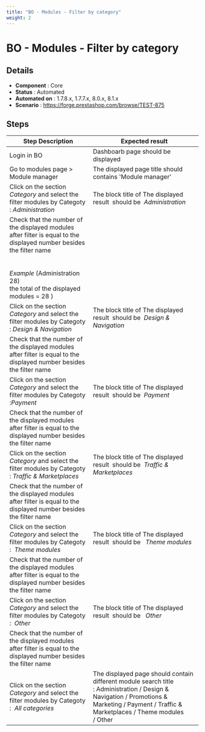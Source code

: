 ```yaml
---
title: "BO - Modules - Filter by category"
weight: 2
---
```


# BO - Modules - Filter by category
## Details
* **Component** : Core
* **Status** : Automated
* **Automated on** : 1.7.8.x, 1.7.7.x, 8.0.x, 8.1.x
* **Scenario** : https://forge.prestashop.com/browse/TEST-875

## Steps
| Step Description | Expected result |
| ----- | ----- |
| Login in BO | Dashboarb page should be displayed |
| Go to modules page > Module manager | The displayed page title should contains 'Module manager' |
| Click on the section *Category* and select the filter modules by Categoty : *Administration* | The block title of The displayed result  should be  *Administration* |
| Check that the number of the displayed modules after filter is equal to the displayed number besides the filter name<br><br> <br>*Example* (Administration 28) <br>the total of the displayed modules = 28 ) |  |
| Click on the section *Category* and select the filter modules by Categoty : *Design & Navigation* | The block title of The displayed result  should be  *Design & Navigation* |
| Check that the number of the displayed modules after filter is equal to the displayed number besides the filter name |  |
| Click on the section *Category* and select the filter modules by Categoty :*Payment* | The block title of The displayed result  should be  *Payment* |
| Check that the number of the displayed modules after filter is equal to the displayed number besides the filter name |  |
| Click on the section *Category* and select the filter modules by Categoty : *Traffic & Marketplaces* | The block title of The displayed result  should be  *Traffic & Marketplaces* |
| Check that the number of the displayed modules after filter is equal to the displayed number besides the filter name |  |
| Click on the section *Category* and select the filter modules by Categoty :  *Theme modules* | The block title of The displayed result  should be   *Theme modules* |
| Check that the number of the displayed modules after filter is equal to the displayed number besides the filter name |  |
| Click on the section *Category* and select the filter modules by Categoty :  *Other* | The block title of The displayed result  should be   *Other* |
| Check that the number of the displayed modules after filter is equal to the displayed number besides the filter name |  |
| Click on the section *Category* and select the filter modules by Categoty :  *All categories* | The displayed page should contain different module search title : Administration / Design & Navigation / Promotions & Marketing / Payment / Traffic & Marketplaces / Theme modules / Other |
